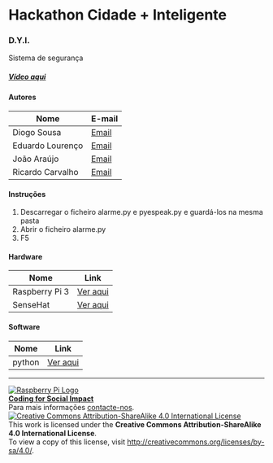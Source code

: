 # Hackathon Cidade + Inteligente  

### D.Y.I.

Sistema de segurança
  
##### [Vídeo aqui](Demo/D.I.Y.Security.mp4?raw=true)  
  
#### Autores  

|Nome  |E-mail  |  
|---|---|    
|Diogo Sousa  |[Email](mailto:dmiguelsousa@gmail.com)  |  
|Eduardo Lourenço  |[Email](mailto:eduardo@climaconforto.pt)  |  
|João Araújo  |[Email](mailto:jfcaraujo99@gmail.com)  |  
|Ricardo Carvalho  |[Email](mailto:ricardogcarv@gmail.com)  |  

#### Instruções

1. Descarregar o ficheiro alarme.py e pyespeak.py e guardá-los na mesma pasta
2. Abrir o ficheiro alarme.py
3. F5

#### Hardware  

|Nome  |Link  |  
|---|---|  
|Raspberry Pi 3  |[Ver aqui](http://www.raspberrypi.org)  |  
|SenseHat  |[Ver aqui](https://www.raspberrypi.org/?s=sense+hat)  |

#### Software  

|Nome  |Link  |  
|---|---|    
|python |[Ver aqui](https://www.python.org/)  |    


***  
[![Raspberry Pi Logo](https://upload.wikimedia.org/wikipedia/en/thumb/c/cb/Raspberry_Pi_Logo.svg/50px-Raspberry_Pi_Logo.svg.png)](http://raspberrypi.org)   
[**Coding for Social Impact**](http://codingforsocialimpact.fe.up.pt)  
Para mais informações [contacte-nos](mailto:hello@codingforsocialimpact.org).  
[![Creative Commons Attribution-ShareAlike 4.0 International License](https://licensebuttons.net/l/by-sa/4.0/88x31.png)](http://creativecommons.org/licenses/by-sa/4.0/)  
This work is licensed under the **Creative Commons Attribution-ShareAlike 4.0 International License**.  
To view a copy of this license, visit http://creativecommons.org/licenses/by-sa/4.0/.  
